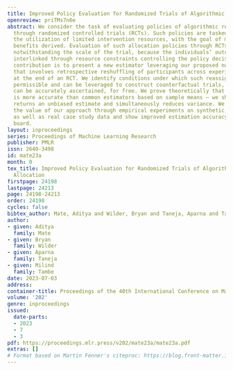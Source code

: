 ```yaml
---
title: Improved Policy Evaluation for Randomized Trials of Algorithmic Resource Allocation
openreview: priTMs7n6e
abstract: We consider the task of evaluating policies of algorithmic resource allocation
  through randomized controlled trials (RCTs). Such policies are tasked with optimizing
  the utilization of limited intervention resources, with the goal of maximizing the
  benefits derived. Evaluation of such allocation policies through RCTs proves difficult,
  notwithstanding the scale of the trial, because the individuals’ outcomes are inextricably
  interlinked through resource constraints controlling the policy decisions. Our key
  contribution is to present a new estimator leveraging our proposed novel concept,
  that involves retrospective reshuffling of participants across experimental arms
  at the end of an RCT. We identify conditions under which such reassignments are
  permissible and can be leveraged to construct counterfactual trials, whose outcomes
  can be accurately ascertained, for free. We prove theoretically that such an estimator
  is more accurate than common estimators based on sample means – we show that it
  returns an unbiased estimate and simultaneously reduces variance. We demonstrate
  the value of our approach through empirical experiments on synthetic, semisynthetic
  as well as real case study data and show improved estimation accuracy across the
  board.
layout: inproceedings
series: Proceedings of Machine Learning Research
publisher: PMLR
issn: 2640-3498
id: mate23a
month: 0
tex_title: Improved Policy Evaluation for Randomized Trials of Algorithmic Resource
  Allocation
firstpage: 24198
lastpage: 24213
page: 24198-24213
order: 24198
cycles: false
bibtex_author: Mate, Aditya and Wilder, Bryan and Taneja, Aparna and Tambe, Milind
author:
- given: Aditya
  family: Mate
- given: Bryan
  family: Wilder
- given: Aparna
  family: Taneja
- given: Milind
  family: Tambe
date: 2023-07-03
address: 
container-title: Proceedings of the 40th International Conference on Machine Learning
volume: '202'
genre: inproceedings
issued:
  date-parts:
  - 2023
  - 7
  - 3
pdf: https://proceedings.mlr.press/v202/mate23a/mate23a.pdf
extras: []
# Format based on Martin Fenner's citeproc: https://blog.front-matter.io/posts/citeproc-yaml-for-bibliographies/
---
```

